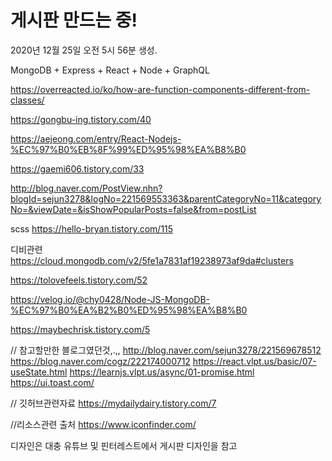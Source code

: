 # 게시판 만드는 중!

2020년 12월 25일 오전 5시 56분 생성.

MongoDB + Express + React + Node + GraphQL




https://overreacted.io/ko/how-are-function-components-different-from-classes/

https://gongbu-ing.tistory.com/40

https://aejeong.com/entry/React-Nodejs-%EC%97%B0%EB%8F%99%ED%95%98%EA%B8%B0

https://gaemi606.tistory.com/33

http://blog.naver.com/PostView.nhn?blogId=sejun3278&logNo=221569553363&parentCategoryNo=11&categoryNo=&viewDate=&isShowPopularPosts=false&from=postList


scss 
https://hello-bryan.tistory.com/115



디비관련
https://cloud.mongodb.com/v2/5fe1a7831af19238973af9da#clusters

https://tolovefeels.tistory.com/52

https://velog.io/@chy0428/Node-JS-MongoDB-%EC%97%B0%EA%B2%B0%ED%95%98%EA%B8%B0

https://maybechrisk.tistory.com/5



// 참고할만한 블로그였던것,.,,
http://blog.naver.com/sejun3278/221569678512
https://blog.naver.com/cogz/222174000712
https://react.vlpt.us/basic/07-useState.html
https://learnjs.vlpt.us/async/01-promise.html
https://ui.toast.com/

// 깃허브관련자료
https://mydailydairy.tistory.com/7

//리소스관련 출처
https://www.iconfinder.com/

디자인은 대충 유튜브 및 핀터레스트에서 게시판 디자인을 참고